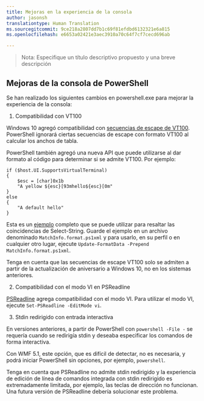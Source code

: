 ```yaml
---
title: Mejoras en la experiencia de la consola
author: jasonsh
translationtype: Human Translation
ms.sourcegitcommit: 9ce218a2807dd7b1c69f81efdbd6132321e6a815
ms.openlocfilehash: e6653a02421e3aec3910a70c64f7cf7cecd696ab

---
```


>Nota: Especifique un título descriptivo propuesto y una breve descripción

## Mejoras de la consola de PowerShell

Se han realizado los siguientes cambios en powershell.exe para mejorar la experiencia de la consola:

1. Compatibilidad con VT100

Windows 10 agregó compatibilidad con [secuencias de escape de VT100](https://msdn.microsoft.com/en-us/library/windows/desktop/mt638032(v=vs.85).aspx).
PowerShell ignorará ciertas secuencias de escape con formato VT100 al calcular los anchos de tabla.

PowerShell también agregó una nueva API que puede utilizarse al dar formato al código para determinar si se admite VT100.  Por ejemplo:

```
if ($host.UI.SupportsVirtualTerminal)
{
    $esc = [char]0x1b
    "A yellow ${esc}[93mhello${esc}[0m"
}
else
{
    "A default hello"
}
```
Esta es un [ejemplo](https://gist.github.com/lzybkr/dcb973dccd54900b67783c48083c28f7) completo que se puede utilizar para resaltar las coincidencias de Select-String.
Guarde el ejemplo en un archivo denominado `MatchInfo.format.ps1xml` y para usarlo, en su perfil o en cualquier otro lugar, ejecute `Update-FormatData -Prepend MatchInfo.format.ps1xml`.

Tenga en cuenta que las secuencias de escape VT100 solo se admiten a partir de la actualización de aniversario a Windows 10, no en los sistemas anteriores.   

2. Compatibilidad con el modo VI en PSReadline

[PSReadline](https://github.com/lzybkr/PSReadLine) agrega compatibilidad con el modo VI. Para utilizar el modo VI, ejecute `Set-PSReadline -EditMode vi`.

3. Stdin redirigido con entrada interactiva 

En versiones anteriores, a partir de PowerShell con `powershell -File -` se requería cuando se redirigía stdin y deseaba especificar los comandos de forma interactiva.

Con WMF 5.1, este opción, que es difícil de detectar, no es necesaria, y podrá iniciar PowerShell sin opciones, por ejemplo, `powershell`.

Tenga en cuenta que PSReadline no admite stdin redirigido y la experiencia de edición de línea de comandos integrada con stdin redirigido es extremadamente limitada, por ejemplo, las teclas de dirección no funcionan.  Una futura versión de PSReadline debería solucionar este problema.   


<!--HONumber=Jul16_HO1-->


